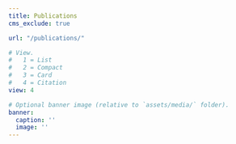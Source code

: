 ```yaml
---
title: Publications
cms_exclude: true

url: "/publications/"

# View.
#   1 = List
#   2 = Compact
#   3 = Card
#   4 = Citation
view: 4

# Optional banner image (relative to `assets/media/` folder).
banner:
  caption: ''
  image: ''
---
```

